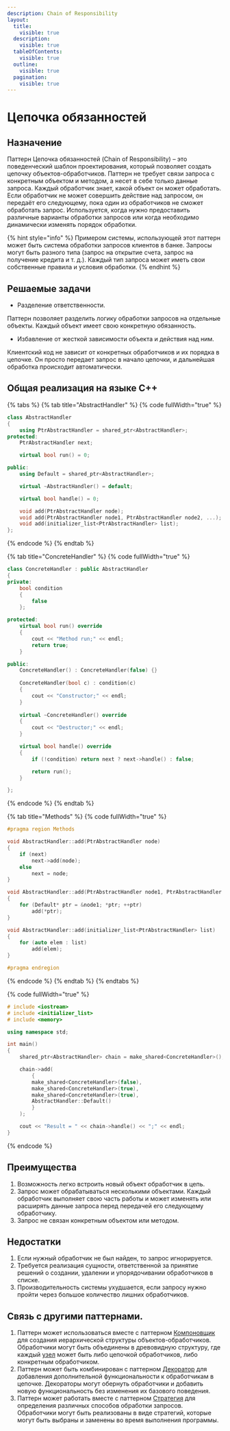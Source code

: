 ```yaml
---
description: Chain of Responsibility
layout:
  title:
    visible: true
  description:
    visible: true
  tableOfContents:
    visible: true
  outline:
    visible: true
  pagination:
    visible: true
---
```


# Цепочка обязанностей

## Назначение

Паттерн Цепочка обязанностей (Chain of Responsibility) – это поведенческий шаблон проектирования, который позволяет создать цепочку объектов-обработчиков. Паттерн не требует связи запроса с конкретным объектом и методом, а несет в себе только данные запроса. Каждый обработчик знает, какой объект он может обработать. Если обработчик не может совершить действие над запросом, он передаёт его следующему, пока один из обработчиков не сможет обработать запрос. Используется, когда нужно предоставить различные варианты обработки запросов или когда необходимо динамически изменять порядок обработки.

{% hint style="info" %}
Примером системы, использующей этот паттерн может быть система обработки запросов клиентов в банке. Запросы могут быть разного типа (запрос на открытие счета, запрос на получение кредита и т. д.). Каждый тип запроса может иметь свои собственные правила и условия обработки.
{% endhint %}

## Решаемые задачи

* Разделение ответственности.

Паттерн позволяет разделить логику обработки запросов на отдельные объекты. Каждый объект имеет свою конкретную обязанность.

* Избавление от жесткой зависимости объекта и действия над ним.

Клиентский код не зависит от конкретных обработчиков и их порядка в цепочке. Он просто передает запрос в начало цепочки, и дальнейшая обработка происходит автоматически.

## Общая реализация на языке C++

{% tabs %}
{% tab title="AbstractHandler" %}
{% code fullWidth="true" %}
```cpp
class AbstractHandler
{
	using PtrAbstractHandler = shared_ptr<AbstractHandler>;
protected:
	PtrAbstractHandler next;

	virtual bool run() = 0;

public:
	using Default = shared_ptr<AbstractHandler>;

	virtual ~AbstractHandler() = default;

	virtual bool handle() = 0;

	void add(PtrAbstractHandler node);
	void add(PtrAbstractHandler node1, PtrAbstractHandler node2, ...);
	void add(initializer_list<PtrAbstractHandler> list);
};
```
{% endcode %}
{% endtab %}

{% tab title="ConcreteHandler" %}
{% code fullWidth="true" %}
```cpp
class ConcreteHandler : public AbstractHandler
{
private:
	bool condition
	{ 
		false 
	};

protected:
	virtual bool run() override 
	{ 
		cout << "Method run;" << endl; 
		return true; 
	}

public:
	ConcreteHandler() : ConcreteHandler(false) {}
	
	ConcreteHandler(bool c) : condition(c) 
	{ 
		cout << "Constructor;" << endl; 
	}
	
	virtual ~ConcreteHandler() override 
	{ 
		cout << "Destructor;" << endl; 
	}

	virtual bool handle() override
	{
		if (!condition) return next ? next->handle() : false;

		return run();
	}

};
```
{% endcode %}
{% endtab %}

{% tab title="Methods" %}
{% code fullWidth="true" %}
```cpp
#pragma region Methods

void AbstractHandler::add(PtrAbstractHandler node)
{
	if (next)
		next->add(node);
	else
		next = node;
}

void AbstractHandler::add(PtrAbstractHandler node1, PtrAbstractHandler node2, ...)
{
	for (Default* ptr = &node1; *ptr; ++ptr)
		add(*ptr);
}

void AbstractHandler::add(initializer_list<PtrAbstractHandler> list)
{
	for (auto elem : list)
		add(elem);
}

#pragma endregion
```
{% endcode %}
{% endtab %}
{% endtabs %}

{% code fullWidth="true" %}
```cpp
# include <iostream>
# include <initializer_list>
# include <memory>

using namespace std;

int main()
{
	shared_ptr<AbstractHandler> chain = make_shared<ConcreteHandler>();

	chain->add(
		{
		make_shared<ConcreteHandler>(false),
		make_shared<ConcreteHandler>(true),
		make_shared<ConcreteHandler>(true),
		AbstractHandler::Default()
		}
	);

	cout << "Result = " << chain->handle() << ";" << endl;
}
```
{% endcode %}

## Преимущества

1. Возможность легко встроить новый объект обработчик в цепь.
2. Запрос может обрабатываться несколькими объектами. Каждый обработчик выполняет свою часть работы и может изменять или расширять данные запроса перед передачей его следующему обработчику.
3. Запрос не связан конкретным объектом или методом.

## Недостатки

1. Если нужный обработчик не был найден, то запрос игнорируется.
2. Требуется реализация сущности, ответственной за принятие решений о создании, удалении и упорядочивании обработчиков в списке.
3. Производительность системы ухудшается, если запросу нужно пройти через большое количество лишних обработчиков.

## Связь с другими паттернами.

1. Паттерн может использоваться вместе с паттерном [Компоновщик](../structural-patterns/composite.md) для создания иерархической структуры объектов-обработчиков. Обработчики могут быть объединены в древовидную структуру, где каждый [узел](../structural-patterns/composite.md#svyaz-s-drugimi-patternami) может быть либо цепочкой обработчиков, либо конкретным обработчиком.
2. Паттерн может быть комбинирован с паттерном [Декоратор](../structural-patterns/dekorator.md) для добавления дополнительной функциональности к обработчикам в цепочке. Декораторы могут обернуть обработчики и добавить новую функциональность без изменения их базового поведения.
3. Паттерн может работать вместе с паттерном [Стратегия](strategy.md) для определения различных способов обработки запросов. Обработчики могут быть реализованы в виде стратегий, которые могут быть выбраны и заменены во время выполнения программы.
